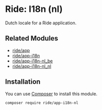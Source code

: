 # Ride: I18n (nl)

Dutch locale for a Ride application.

## Related Modules 

- [ride/app](https://github.com/all-ride/ride-app)
- [ride/app-i18n](https://github.com/all-ride/ride-app-i18n)
- [ride/app-i18n-nl_be](https://github.com/all-ride/ride-app-i18n-nl_be)
- [ride/app-i18n-nl_nl](https://github.com/all-ride/ride-app-i18n-nl_nl)

## Installation

You can use [Composer](http://getcomposer.org) to install this module.

```
composer require ride/app-i18n-nl
```
